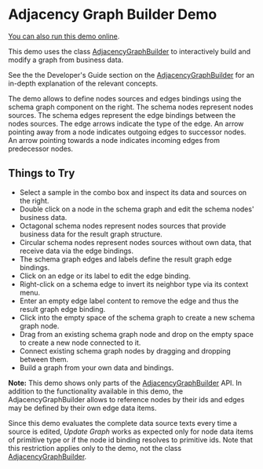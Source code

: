 <!--
 //////////////////////////////////////////////////////////////////////////////
 // @license
 // This demo file is part of yFiles for HTML 2.3.0.3.
 // Use is subject to license terms.
 //
 // Copyright (c) 2000-2020 by yWorks GmbH, Vor dem Kreuzberg 28,
 // 72070 Tuebingen, Germany. All rights reserved.
 //
 //////////////////////////////////////////////////////////////////////////////
-->
# Adjacency Graph Builder Demo

[You can also run this demo online](https://live.yworks.com/demos/databinding/adjacencygraphbuilder/index.html).

This demo uses the class [AdjacencyGraphBuilder](https://docs.yworks.com/yfileshtml/#/api/AdjacencyGraphBuilder) to interactively build and modify a graph from business data.

See the the Developer's Guide section on the [AdjacencyGraphBuilder](https://docs.yworks.com/yfileshtml/#/dguide/graph_builder-AdjacencyGraphBuilder) for an in-depth explanation of the relevant concepts.

The demo allows to define nodes sources and edges bindings using the schema graph component on the right. The schema nodes represent nodes sources. The schema edges represent the edge bindings between the nodes sources. The edge arrows indicate the type of the edge. An arrow pointing away from a node indicates outgoing edges to successor nodes. An arrow pointing towards a node indicates incoming edges from predecessor nodes.

## Things to Try

- Select a sample in the combo box and inspect its data and sources on the right.
- Double click on a node in the schema graph and edit the schema nodes' business data.
- Octagonal schema nodes represent nodes sources that provide business data for the result graph structure.
- Circular schema nodes represent nodes sources without own data, that receive data via the edge bindings.
- The schema graph edges and labels define the result graph edge bindings.
- Click on an edge or its label to edit the edge binding.
- Right-click on a schema edge to invert its neighbor type via its context menu.
- Enter an empty edge label content to remove the edge and thus the result graph edge binding.
- Click into the empty space of the schema graph to create a new schema graph node.
- Drag from an existing schema graph node and drop on the empty space to create a new node connected to it.
- Connect existing schema graph nodes by dragging and dropping between them.
- Build a graph from your own data and bindings.

**Note:** This demo shows only parts of the [AdjacencyGraphBuilder](https://docs.yworks.com/yfileshtml/#/api/AdjacencyGraphBuilder) API. In addition to the functionality available in this demo, the AdjacencyGraphBuilder allows to reference nodes by their ids and edges may be defined by their own edge data items.

Since this demo evaluates the complete data source texts every time a source is edited, _Update Graph_ works as expected only for node data items of primitive type or if the node id binding resolves to primitive ids. Note that this restriction applies only to the demo, not the class [AdjacencyGraphBuilder](https://docs.yworks.com/yfileshtml/#/api/AdjacencyGraphBuilder).

